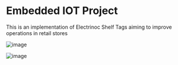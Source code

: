 # Embedded IOT Project
This is an implementation of Electrinoc Shelf Tags aiming to improve operations in retail stores


![image](https://user-images.githubusercontent.com/25968721/79048795-8fe77e00-7bed-11ea-9828-673706acc54b.png)

![image](https://user-images.githubusercontent.com/25968721/79048830-bb6a6880-7bed-11ea-96ec-c0873dde1fde.png)
